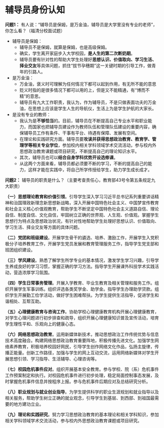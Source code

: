 # 辅导员身份认知

**问题1：** 有人说：“辅导员是保姆，是万金油，辅导员是大学里没有专业的老师”，你怎么看？（福清分校面试题）

- 辅导员是保姆：
  - 辅导员不是保姆，就算是保姆，也是高级保姆。
  - 确实，学生离开家庭步入大学校园，**是人生的第二次断奶期**。
  - 辅导员要有针对性的帮助大学生处理好**思想认识、价值取向、学习生活、择业交友**等具体问题，抓住“拔节孕穗期”这一关键时期的引导工作，做青年的引路人。
- 是万金油：
  - 万金油，褒义时可理解为任何情况下都可以起到作用，有无所不能的意思
  - 贬义时指的是很多情况下都可以用的上，但是又不能精通，有“博而不精”的意思。
  - 辅导员有九大工作职责，我认为，作为辅导员，不是只做表面功夫的万金油，在思想上应该是学生人生的导航仪，生活上为是学生护航的大家长。
- 是没有专业的教师：
  - 我认为是**不够恰当**的。目前，辅导员在不断提高自己专业水平和职业能力，而国家也把辅导员建设作为教师队伍和管理队伍建设的重要内容，确保辅导员工作有条件、干事有平台、待遇有保障、发展有空间。
  - 在理论和实践研究方面。辅导员要**攻读并获得思想政治教育、教育学、管理学等相关专业学位**，参加校内相关学科领域学术交流活动，参与校内外思想政治教育课题或项目研究，不断提高自己的理论知识水平。
  - 其次，辅导员也可以**结合自身学科优势开设选修课**。
  - 从这两个方面来看，辅导员都必须要不断的学习，不断的提高自己的能力，这样才能在实践中，将自己所学传授给学生，助力学生成长成才。

**问题2：** 辅导员的职责是什么？（主要考查责任心，教育部43号令第五条规定九大职责）

**（一）思想理论教育和价值引领**。引导学生深入学习习近平总书记系列重要讲话精神和治国理政新理念新思想新战略，深入开展中国特色社会主义、中国梦宣传教育和社会主义核心价值观教育，帮助学生不断坚定中国特色社会主义道路自信、理论自信、制度自信、文化自信，牢固树立正确的世界观、人生观、价值观。掌握学生思想行为特点及思想政治状况，有针对性地帮助学生处理好思想认识、价值取向、学习生活、择业交友等方面的具体问题。

**（二）党团和班级建设**。开展学生骨干的遴选、培养、激励工作，开展学生入党积极分子培养教育工作，开展学生党员发展和教育管理服务工作，指导学生党支部和班团组织建设。

**（三）学风建设**。熟悉了解学生所学专业的基本情况，激发学生学习兴趣，引导学生养成良好的学习习惯，掌握正确的学习方法。指导学生开展课外科技学术实践活动，营造浓厚学习氛围。

**（四）学生日常事务管理**。开展入学教育、毕业生教育及相关管理和服务工作。组织开展学生军事训练。组织评选各类奖学金、助学金。指导学生办理助学贷款。组织学生开展勤工俭学活动，做好学生困难帮扶。为学生提供生活指导，促进学生和谐相处、互帮互助。

**（五）心理健康教育与咨询工作**。协助学校心理健康教育机构开展心理健康教育，对学生心理问题进行初步排查和疏导，组织开展心理健康知识普及宣传活动，培育学生理性平和、乐观向上的健康心态。

**（六）网络思想政治教育**。运用新媒体新技术，推动思想政治工作传统优势与信息技术高度融合。构建网络思想政治教育重要阵地，积极传播先进文化。加强学生网络素养教育，积极培养校园好网民，引导学生创作网络文化作品，弘扬主旋律，传播正能量。创新工作路径，加强与学生的网上互动交流，运用网络新媒体对学生开展思想引领、学习指导、生活辅导、心理咨询等。

**（七）校园危机事件应对**。组织开展基本安全教育。参与学校、院（系）危机事件工作预案制定和执行。对校园危机事件进行初步处理，稳定局面控制事态发展，及时掌握危机事件信息并按程序上报。参与危机事件后期应对及总结研究分析。

**（八）职业规划与就业创业指导**。为学生提供科学的职业生涯规划和就业指导以及相关服务，帮助学生树立正确的就业观念，引导学生到基层、到西部、到祖国最需要的地方建功立业。

**（九）理论和实践研究**。努力学习思想政治教育的基本理论和相关学科知识，参加相关学科领域学术交流活动，参与校内外思想政治教育课题或项目研究。


